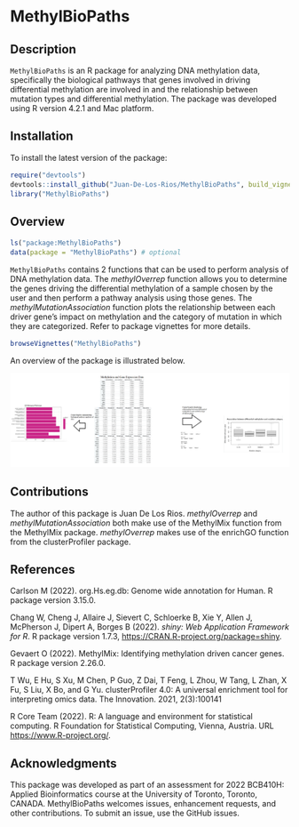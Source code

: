
<!-- README.md is generated from README.Rmd. Please edit that file -->

# MethylBioPaths

<!-- badges: start -->
<!-- badges: end -->

## Description

`MethylBioPaths` is an R package for analyzing DNA methylation data,
specifically the biological pathways that genes involved in driving
differential methylation are involved in and the relationship between
mutation types and differential methylation. The package was developed
using R version 4.2.1 and Mac platform.

## Installation

To install the latest version of the package:

``` r
require("devtools")
devtools::install_github("Juan-De-Los-Rios/MethylBioPaths", build_vignettes = TRUE)
library("MethylBioPaths")
```

## Overview

``` r
ls("package:MethylBioPaths")
data(package = "MethylBioPaths") # optional
```

`MethylBioPaths` contains 2 functions that can be used to perform
analysis of DNA methylation data. The *methylOverrep* function allows
you to determine the genes driving the differential methylation of a
sample chosen by the user and then perform a pathway analysis using
those genes. The *methylMutationAssociation* function plots the
relationship between each driver gene’s impact on methylation and the
category of mutation in which they are categorized. Refer to package
vignettes for more details.

``` r
browseVignettes("MethylBioPaths")
```

An overview of the package is illustrated below.

![](./inst/extdata/bioPathsDiagram.png)

## Contributions

The author of this package is Juan De Los Rios. *methylOverrep* and
*methylMutationAssociation* both make use of the MethylMix function from
the MethylMix package. *methylOverrep* makes use of the enrichGO
function from the clusterProfiler package.

## References

Carlson M (2022). org.Hs.eg.db: Genome wide annotation for Human. R
package version 3.15.0.

Chang W, Cheng J, Allaire J, Sievert C, Schloerke B, Xie Y, Allen J,
McPherson J, Dipert A, Borges B (2022). *shiny: Web Application
Framework for R*. R package version 1.7.3,
<https://CRAN.R-project.org/package=shiny>.

Gevaert O (2022). MethylMix: Identifying methylation driven cancer
genes. R package version 2.26.0.

T Wu, E Hu, S Xu, M Chen, P Guo, Z Dai, T Feng, L Zhou, W Tang, L Zhan,
X Fu, S Liu, X Bo, and G Yu. clusterProfiler 4.0: A universal enrichment
tool for interpreting omics data. The Innovation. 2021, 2(3):100141

R Core Team (2022). R: A language and environment for statistical
computing. R Foundation for Statistical Computing, Vienna, Austria. URL
<https://www.R-project.org/>.

## Acknowledgments

This package was developed as part of an assessment for 2022 BCB410H:
Applied Bioinformatics course at the University of Toronto, Toronto,
CANADA. MethylBioPaths welcomes issues, enhancement requests, and other
contributions. To submit an issue, use the GitHub issues.
